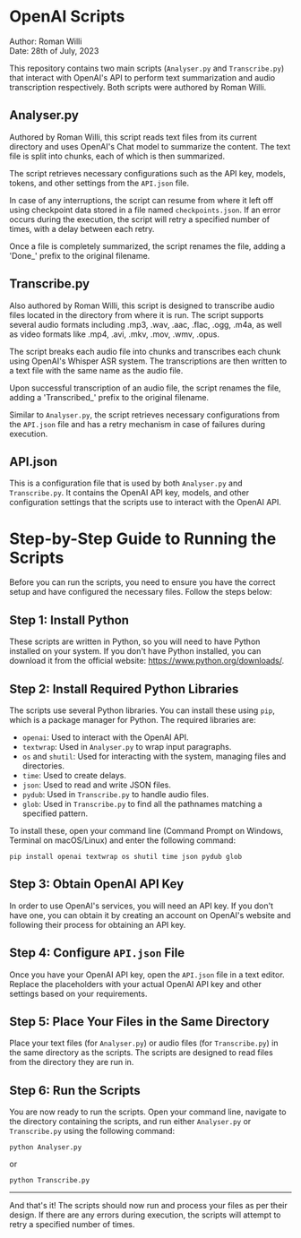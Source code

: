 # OpenAI Scripts
Author: Roman Willi  
Date: 28th of July, 2023


This repository contains two main scripts (`Analyser.py` and `Transcribe.py`) that interact with OpenAI's API to perform text summarization and audio transcription respectively. Both scripts were authored by Roman Willi.

## Analyser.py

Authored by Roman Willi, this script reads text files from its current directory and uses OpenAI's Chat model to summarize the content. The text file is split into chunks, each of which is then summarized.

The script retrieves necessary configurations such as the API key, models, tokens, and other settings from the `API.json` file. 

In case of any interruptions, the script can resume from where it left off using checkpoint data stored in a file named `checkpoints.json`. If an error occurs during the execution, the script will retry a specified number of times, with a delay between each retry.

Once a file is completely summarized, the script renames the file, adding a 'Done_' prefix to the original filename.

## Transcribe.py

Also authored by Roman Willi, this script is designed to transcribe audio files located in the directory from where it is run. The script supports several audio formats including .mp3, .wav, .aac, .flac, .ogg, .m4a, as well as video formats like .mp4, .avi, .mkv, .mov, .wmv, .opus. 

The script breaks each audio file into chunks and transcribes each chunk using OpenAI's Whisper ASR system. The transcriptions are then written to a text file with the same name as the audio file. 

Upon successful transcription of an audio file, the script renames the file, adding a 'Transcribed_' prefix to the original filename.

Similar to `Analyser.py`, the script retrieves necessary configurations from the `API.json` file and has a retry mechanism in case of failures during execution.

## API.json

This is a configuration file that is used by both `Analyser.py` and `Transcribe.py`. It contains the OpenAI API key, models, and other configuration settings that the scripts use to interact with the OpenAI API.


# Step-by-Step Guide to Running the Scripts

Before you can run the scripts, you need to ensure you have the correct setup and have configured the necessary files. Follow the steps below:

## Step 1: Install Python

These scripts are written in Python, so you will need to have Python installed on your system. If you don't have Python installed, you can download it from the official website: https://www.python.org/downloads/.

## Step 2: Install Required Python Libraries

The scripts use several Python libraries. You can install these using `pip`, which is a package manager for Python. The required libraries are:

- `openai`: Used to interact with the OpenAI API.
- `textwrap`: Used in `Analyser.py` to wrap input paragraphs.
- `os` and `shutil`: Used for interacting with the system, managing files and directories.
- `time`: Used to create delays.
- `json`: Used to read and write JSON files.
- `pydub`: Used in `Transcribe.py` to handle audio files.
- `glob`: Used in `Transcribe.py` to find all the pathnames matching a specified pattern.

To install these, open your command line (Command Prompt on Windows, Terminal on macOS/Linux) and enter the following command:

```
pip install openai textwrap os shutil time json pydub glob
```

## Step 3: Obtain OpenAI API Key

In order to use OpenAI's services, you will need an API key. If you don't have one, you can obtain it by creating an account on OpenAI's website and following their process for obtaining an API key.

## Step 4: Configure `API.json` File

Once you have your OpenAI API key, open the `API.json` file in a text editor. Replace the placeholders with your actual OpenAI API key and other settings based on your requirements.

## Step 5: Place Your Files in the Same Directory

Place your text files (for `Analyser.py`) or audio files (for `Transcribe.py`) in the same directory as the scripts. The scripts are designed to read files from the directory they are run in.

## Step 6: Run the Scripts

You are now ready to run the scripts. Open your command line, navigate to the directory containing the scripts, and run either `Analyser.py` or `Transcribe.py` using the following command:

```
python Analyser.py
```
or
```
python Transcribe.py
```

---

And that's it! The scripts should now run and process your files as per their design. If there are any errors during execution, the scripts will attempt to retry a specified number of times.

